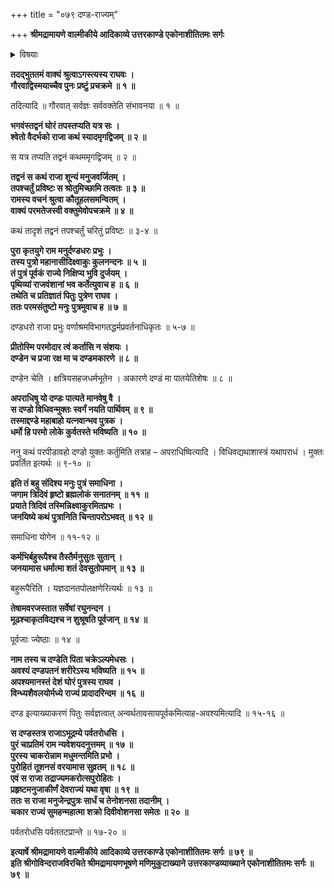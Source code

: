 +++
title = "०७९ दण्ड-राज्यम्"

+++
**श्रीमद्रामायणे वाल्मीकीये आदिकाव्ये उत्तरकाण्डे एकोनाशीतितमः सर्गः**


<details><summary>विषयाः</summary>

अगस्त्येन राम-चोदनया  
तं प्रति श्वेत-राज--तपो-वनस्य निर्जनत्व-कारण-कथनारंभः ॥ १ ॥  
मनु-पुत्रेणेक्ष्वाकुणा पित्राज्ञया  
यागाद्य्-उपायैः पुत्र-शतकोत्पादनम् ॥ २ ॥  
तत्रान्तिम-पुत्रस्य भावि-दण्ड-विज्ञानेन  
दण्ड इति नाम-करण-पूर्वकं  
तं प्रति विन्ध्य-शैवल-मध्ये राज्य-करण-नियोजनम् ॥ ३ ॥  
दण्डेन राज्ञा शुक्राचार्यस्य पौरोहित्ये वरण-पूर्वकं  
राज्य-करणम् ॥ ४ ॥
</details>


**तदद्भुततमं वाक्यं श्रुत्वाऽगस्त्यस्य राघवः ।  
गौरवाद्विस्मयाच्चैव पुनः प्रष्टुं प्रचक्रमे ॥ १ ॥**

तदित्यादि ॥ गौरवात् सर्वज्ञः सर्ववक्तेति संभावनया ॥ १ ॥

**भगवंस्तद्वनं घोरं तपस्तप्यति यत्र सः ।  
श्वेतो वैदर्भको राजा कथं स्यादमृगद्विजम् ॥ २ ॥**

स यत्र तप्यति तद्वनं कथममृगद्विजम् ॥ २ ॥

**तद्वनं स कथं राजा शून्यं मनुजवर्जितम् ।  
तपश्चर्तुं प्रविष्टः स श्रोतुमिच्छामि तत्वतः ॥ ३ ॥  
रामस्य वचनं श्रुत्वा कौतूहलसमन्वितम् ।  
वाक्यं परमतेजस्वी वक्तुमेवोपचक्रमे ॥ ४ ॥**

कथं तादृशं तद्वनं तपश्चर्तुं चरितुं प्रविष्टः ॥ ३-४ ॥

**पुरा कृतयुगे राम मनुर्दण्डधरः प्रभुः ।  
तस्य पुत्रो महानासीदिक्ष्वाकुः कुलनन्दनः ॥ ५ ॥  
तं पुत्रं पूर्वकं राज्ये निक्षिप्य भुवि दुर्जयम् ।  
पृथिव्यां राजवंशानां भव कर्तेत्युवाच ह ॥ ६ ॥  
तथेति च प्रतिज्ञातं पितुः पुत्रेण राघव ।  
ततः परमसंतुष्टो मनुः पुत्रमुवाच ह ॥ ७ ॥**

दण्डधरो राजा प्रभुः वर्णाश्रमविभागतद्धर्मप्रवर्तनाधिकृतः ॥ ५-७ ॥

**प्रीतोस्मि परमोदार त्वं कर्तासि न संशयः ।  
दण्डेन च प्रजा रक्ष मा च दण्डमकारणे ॥ ८ ॥**

दण्डेन चेति । क्षत्रियसहजधर्मभूतेन । अकारणे दण्डं मा पातयेतिशेषः ॥ ८ ॥

**अपराधिषु यो दण्डः पात्यते मानवेषु वै ।  
स दण्डो विधिवन्मुक्तः स्वर्गं नयति पार्थिवम् ॥ ९ ॥  
तस्माद्दण्डे महाबाहो यत्नवान्भव पुत्रक ।  
धर्मो हि परमो लोके कुर्वतस्ते भविष्यति ॥ १० ॥**

ननु कथं परपीडावहो दण्डो युक्तः कर्तुमिति तत्राह – अपराधिष्वित्यादि । विधिवद्यथाशास्त्रं यथापराधं । मुक्तः प्रवर्तित इत्यर्थः ॥ ९-१० ॥

**इति तं बहु संदिश्य मनुः पुत्रं समाधिना ।  
जगाम त्रिदिवं हृष्टो ब्रह्मलोकं सनातनम् ॥ ११ ॥  
प्रयाते त्रिदिवं तस्मिन्निक्ष्वाकुरमितप्रभः ।  
जनयिष्ये कथं पुत्रानिति चिन्तापरोऽभवत् ॥ १२ ॥**

समाधिना योगेन ॥ ११-१२ ॥

**कर्मभिर्बहुरूपैश्च तैस्तैर्मनुसुतः सुतान् ।  
जनयामास धर्मात्मा शतं देवसुतोपमान् ॥ १३ ॥**

बहुरूपैरिति । यज्ञदानतपोलक्षणेरित्यर्थः ॥ १३ ॥

**तेषामवरजस्तात सर्वेषां रघुनन्दन ।  
मूढश्चाकृतविद्यश्च न शुश्रूषति पूर्वजान् ॥ १४ ॥**

पूर्वजाः ज्येष्ठाः ॥ १४ ॥

**नाम तस्य च दण्डेति पिता चक्रेऽल्पमेधसः ।  
अवश्यं दण्डपतनं शरीरेऽस्य भविष्यति ॥ १५ ॥  
अपश्यमानस्तं देशं घोरं पुत्रस्य राघव ।  
विन्ध्यशैवलयोर्मध्ये राज्यं प्रादादरिन्दम ॥ १६ ॥**

दण्ड इत्याख्याकरणं पितुः सर्वज्ञत्वात् अन्वर्थतावसायपूर्वकमित्याह-अवश्यमित्यादि ॥ १५-१६ ॥

**स दण्डस्तत्र राजाऽभूद्रम्ये पर्वतरोधसि ।  
पुरं चाप्रतिमं राम न्यवेशयदनुत्तमम् ॥ १७ ॥  
पुरस्य चाकरोन्नाम मधुमन्तमिति प्रभो ।  
पुरोहितं तूशनसं वरयामास सुव्रतम् ॥ १८ ॥  
एवं स राजा तद्राज्यमकरोत्सपुरोहितः ।  
प्रहृष्टमनुजाकीर्णं देवराज्यं यथा वृषा ॥ १९ ॥  
ततः स राजा मनुजेन्द्रपुत्रः सार्धं च तेनोशनसा तदानीम् ।  
चकार राज्यं सुमहन्महात्मा शक्रो दिवीवोशनसा समेतः ॥ २० ॥**

पर्वतरोधसि पर्वततटप्रान्ते ॥ १७-२० ॥

**इत्यार्षे श्रीमद्रामायणे वाल्मीकीये आदिकाव्ये उत्तरकाण्डे एकोनाशीतितमः सर्गः ॥ ७९ ॥  
इति श्रीगोविन्दराजविरचिते श्रीमद्रामायणभूषणे मणिमुकुटाख्याने उत्तरकाण्डव्याख्याने एकोनाशीतितमः सर्गः ॥ ७९ ॥**
